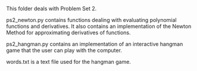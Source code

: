 This folder deals with Problem Set 2. 

ps2_newton.py contains functions dealing with evaluating polynomial functions and derivatives. It also contains an implementation of the 
Newton Method for approximating derivatives of functions.

ps2_hangman.py contains an implementation of an interactive hangman game that the user can play with the computer.

words.txt is a text file used for the hangman game.
